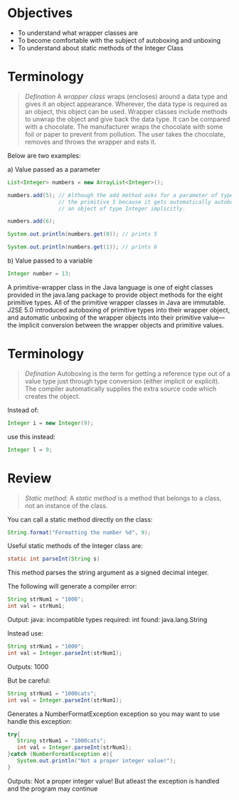 # Objectives
- To understand what wrapper classes are
- To become comfortable with the subject of autoboxing and unboxing
- To understand about static methods of the Integer Class

# Terminology

> *Defination* A *wrapper class* wraps (encloses) around a data type and gives it an object appearance. Wherever, the data type is required as an object, this object can be used. Wrapper classes include methods to unwrap the object and give back the data type. It can be compared with a chocolate. The manufacturer wraps the chocolate with some foil or paper to prevent from pollution. The user takes the chocolate, removes and throws the wrapper and eats it.

Below are two examples:

a) Value passed as a parameter

```java
List<Integer> numbers = new ArrayList<Integer>();

numbers.add(5); // Although the add method asks for a parameter of type Integer, we can use 
                // the primitive 5 because it gets automatically autoboxed into 
                // an object of type Integer implicitly.

numbers.add(6);

System.out.println(numbers.get(0)); // prints 5

System.out.println(numbers.get(1)); // prints 6
```

b) Value passed to a variable

```java
Integer number = 13;
```

A primitive-wrapper class in the Java language is one of eight classes provided in the java.lang package to provide object methods for the eight primitive types. All of the primitive wrapper classes in Java are immutable. J2SE 5.0 introduced autoboxing of primitive types into their wrapper object, and automatic unboxing of the wrapper objects into their primitive value—the implicit conversion between the wrapper objects and primitive values.


# Terminology

> *Defination* Autoboxing is the term for getting a reference type out of a value type just through type conversion (either implicit or explicit). The compiler automatically supplies the extra source code which creates the object.

Instead of:

```java
Integer i = new Integer(9);
```

use this instead:

```java
Integer l = 9;
```

# Review

> *Static method:* A *static method* is a method that belongs to a class, not an instance of the class.

You can call a static method directly on the class:
    
```java
String.format("Formatting the number %d", 9);
```

Useful static methods of the Integer class are:

```java
static int parseInt(String s) 
```

This method parses the string argument as a signed decimal integer.

The following will generate a compiler error:

```java
String strNum1 = "1000"; 
int val = strNum1;
```

Output:
java: incompatible types
required: int
found: java.lang.String


Instead use:

```java
String strNum1 = "1000";     
int val = Integer.parseInt(strNum1);
```

Outputs: 1000

But be careful:

```java
String strNum1 = "1000cats";
int val = Integer.parseInt(strNum1);
```

Generates a NumberFormatException exception so you may want to use handle this exception:

```java
try{
   String strNum1 = "1000cats";
   int val = Integer.parseInt(strNum1);
}catch (NumberFormatException e){
   System.out.println("Not a proper integer value!");
}
```

Outputs: Not a proper integer value!
But atleast the exception is handled and the program may continue
